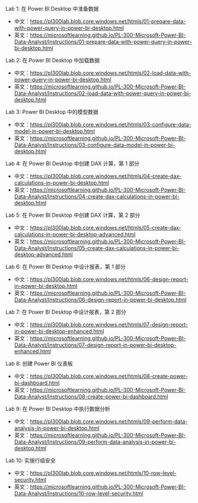 Lab 1: 在 Power BI Desktop 中准备数据
- 中文：https://pl300lab.blob.core.windows.net/htmls/01-prepare-data-with-power-query-in-power-bi-desktop.html
- 英文：https://microsoftlearning.github.io/PL-300-Microsoft-Power-BI-Data-Analyst/Instructions/01-prepare-data-with-power-query-in-power-bi-desktop.html

Lab 2: 在 Power BI Desktop 中加载数据
- 中文：https://pl300lab.blob.core.windows.net/htmls/02-load-data-with-power-query-in-power-bi-desktop.html
- 英文：https://microsoftlearning.github.io/PL-300-Microsoft-Power-BI-Data-Analyst/Instructions/02-load-data-with-power-query-in-power-bi-desktop.html

Lab 3: Power BI Desktop 中的模型数据
- 中文：https://pl300lab.blob.core.windows.net/htmls/03-configure-data-model-in-power-bi-desktop.html
- 英文：https://microsoftlearning.github.io/PL-300-Microsoft-Power-BI-Data-Analyst/Instructions/03-configure-data-model-in-power-bi-desktop.html

Lab 4: 在 Power BI Desktop 中创建 DAX 计算，第 1 部分
- 中文：https://pl300lab.blob.core.windows.net/htmls/04-create-dax-calculations-in-power-bi-desktop.html
- 英文：https://microsoftlearning.github.io/PL-300-Microsoft-Power-BI-Data-Analyst/Instructions/04-create-dax-calculations-in-power-bi-desktop.html

Lab 5: 在 Power BI Desktop 中创建 DAX 计算，第 2 部分
- 中文：https://pl300lab.blob.core.windows.net/htmls/05-create-dax-calculations-in-power-bi-desktop-advanced.html
- 英文：https://microsoftlearning.github.io/PL-300-Microsoft-Power-BI-Data-Analyst/Instructions/05-create-dax-calculations-in-power-bi-desktop-advanced.html

Lab 6: 在 Power BI Desktop 中设计报表，第 1 部分
- 中文：https://pl300lab.blob.core.windows.net/htmls/06-design-report-in-power-bi-desktop.html
- 英文：https://microsoftlearning.github.io/PL-300-Microsoft-Power-BI-Data-Analyst/Instructions/06-design-report-in-power-bi-desktop.html

Lab 7: 在 Power BI Desktop 中设计报表，第 2 部分
- 中文：https://pl300lab.blob.core.windows.net/htmls/07-design-report-in-power-bi-desktop-enhanced.html
- 英文：https://microsoftlearning.github.io/PL-300-Microsoft-Power-BI-Data-Analyst/Instructions/07-design-report-in-power-bi-desktop-enhanced.html

Lab 8: 创建 Power BI 仪表板
- 中文：https://pl300lab.blob.core.windows.net/htmls/08-create-power-bi-dashboard.html
- 英文：https://microsoftlearning.github.io/PL-300-Microsoft-Power-BI-Data-Analyst/Instructions/08-create-power-bi-dashboard.html

Lab 9: 在 Power BI Desktop 中执行数据分析
- 中文：https://pl300lab.blob.core.windows.net/htmls/09-perform-data-analysis-in-power-bi-desktop.html
- 英文：https://microsoftlearning.github.io/PL-300-Microsoft-Power-BI-Data-Analyst/Instructions/09-perform-data-analysis-in-power-bi-desktop.html

Lab 10: 实施行级安全
- 中文：https://pl300lab.blob.core.windows.net/htmls/10-row-level-security.html
- 英文：https://microsoftlearning.github.io/PL-300-Microsoft-Power-BI-Data-Analyst/Instructions/10-row-level-security.html
